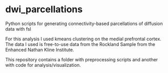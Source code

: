 # dwi_parcellations
Python scripts for generating connectivity-based parcellations of diffusion data with fsl

For this analysis I used kmeans clustering on the medial prefrontal cortex. The data I used is free-to-use data from the Rockland Sample from the Enhanced Nathan Kline Institute.

This repository contains a folder with preprocessing scripts and another with code for analysis/visualization. 
